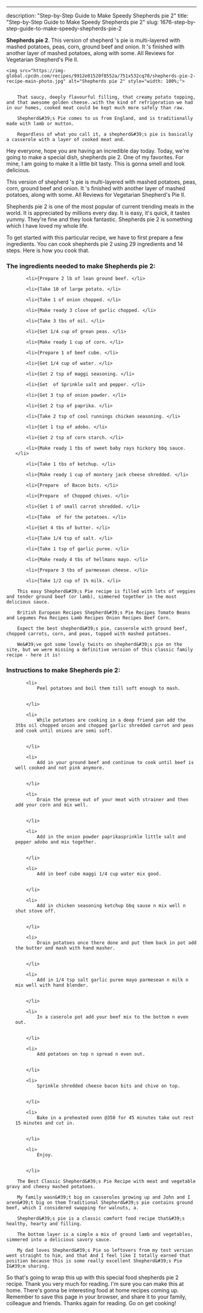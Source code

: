 ---
description: "Step-by-Step Guide to Make Speedy Shepherds pie 2"
title: "Step-by-Step Guide to Make Speedy Shepherds pie 2"
slug: 1676-step-by-step-guide-to-make-speedy-shepherds-pie-2

<p>
	<strong>Shepherds pie 2</strong>. 
	This version of shepherd &#39;s pie is multi-layered with mashed potatoes, peas, corn, ground beef and onion. It &#39;s finished with another layer of mashed potatoes, along with some. All Reviews for Vegetarian Shepherd&#39;s Pie II.
</p>
<p>
	
	<img src="https://img-global.cpcdn.com/recipes/9912e01520f8552a/751x532cq70/shepherds-pie-2-recipe-main-photo.jpg" alt="Shepherds pie 2" style="width: 100%;">
	
	
		That saucy, deeply flavourful filling, that creamy potato topping, and that awesome golden cheese..with the kind of refrigeration we had in our homes, cooked meat could be kept much more safely than raw.
	
		Shepherd&#39;s Pie comes to us from England, and is traditionally made with lamb or mutton.
	
		Regardless of what you call it, a shepherd&#39;s pie is basically a casserole with a layer of cooked meat and.
	
</p>
<p>
	Hey everyone, hope you are having an incredible day today. Today, we're going to make a special dish, shepherds pie 2. One of my favorites. For mine, I am going to make it a little bit tasty. This is gonna smell and look delicious.
</p>
	
<p>
	This version of shepherd &#39;s pie is multi-layered with mashed potatoes, peas, corn, ground beef and onion. It &#39;s finished with another layer of mashed potatoes, along with some. All Reviews for Vegetarian Shepherd&#39;s Pie II.
</p>
<p>
	Shepherds pie 2 is one of the most popular of current trending meals in the world. It is appreciated by millions every day. It is easy, it's quick, it tastes yummy. They're fine and they look fantastic. Shepherds pie 2 is something which I have loved my whole life.
</p>

<p>
To get started with this particular recipe, we have to first prepare a few ingredients. You can cook shepherds pie 2 using 29 ingredients and 14 steps. Here is how you cook that.
</p>

<h3>The ingredients needed to make Shepherds pie 2:</h3>

<ol>
	
		<li>{Prepare 2 lb of lean ground beef. </li>
	
		<li>{Take 10 of large potato. </li>
	
		<li>{Take 1 of onion chopped. </li>
	
		<li>{Make ready 3 clove of garlic chopped. </li>
	
		<li>{Take 3 tbs of oil. </li>
	
		<li>{Get 1/4 cup of grean peas. </li>
	
		<li>{Make ready 1 cup of corn. </li>
	
		<li>{Prepare 1 of beef cube. </li>
	
		<li>{Get 1/4 cup of water. </li>
	
		<li>{Get 2 tsp of maggi seasoning. </li>
	
		<li>{Get  of Sprinkle salt and pepper. </li>
	
		<li>{Get 3 tsp of onion powder. </li>
	
		<li>{Get 2 tsp of paprika. </li>
	
		<li>{Take 2 tsp of cool runnings chicken seasoning. </li>
	
		<li>{Get 1 tsp of adobo. </li>
	
		<li>{Get 2 tsp of corn starch. </li>
	
		<li>{Make ready 1 tbs of sweet baby rays hickory bbq sauce. </li>
	
		<li>{Take 1 tbs of ketchup. </li>
	
		<li>{Make ready 1 cup of montery jack cheese shredded. </li>
	
		<li>{Prepare  of Bacon bits. </li>
	
		<li>{Prepare  of Chopped chives. </li>
	
		<li>{Get 1 of small carrot shredded. </li>
	
		<li>{Take  of for the potatoes. </li>
	
		<li>{Get 4 tbs of butter. </li>
	
		<li>{Take 1/4 tsp of salt. </li>
	
		<li>{Take 1 tsp of garlic puree. </li>
	
		<li>{Make ready 4 tbs of hellmans mayo. </li>
	
		<li>{Prepare 3 tbs of parmesean cheese. </li>
	
		<li>{Take 1/2 cup of 1% milk. </li>
	
</ol>
<p>
	
		This easy Shepherd&#39;s Pie recipe is filled with lots of veggies and tender ground beef (or lamb), simmered together in the most delicious sauce.
	
		British European Recipes Shepherd&#39;s Pie Recipes Tomato Beans and Legumes Pea Recipes Lamb Recipes Onion Recipes Beef Corn.
	
		Expect the best shepherd&#39;s pie, casserole with ground beef, chopped carrots, corn, and peas, topped with mashed potatoes.
	
		We&#39;ve got some lovely twists on shepherd&#39;s pie on the site, but we were missing a definitive version of this classic family recipe - here it is!
	
</p>

<h3>Instructions to make Shepherds pie 2:</h3>

<ol>
	
		<li>
			Peel potatoes and boil them till soft enough to mash.
			
			
		</li>
	
		<li>
			While potatoes are cooking in a deep friend pan add the 3tbs oil chopped onion and chopped garlic shredded carrot and peas and cook until onions are semi soft.
			
			
		</li>
	
		<li>
			Add in your ground beef and continue to cook until beef is well cooked and not pink anymore.
			
			
		</li>
	
		<li>
			Drain the greese out of your meat with strainer and then add your corn and mix well.
			
			
		</li>
	
		<li>
			Add in the onion powder paprikasprinkle little salt and pepper adobo and mix together.
			
			
		</li>
	
		<li>
			Add in beef cube maggi 1/4 cup water mix good.
			
			
		</li>
	
		<li>
			Add in chicken seasoning ketchup bbq sause n mix well n shut stove off.
			
			
		</li>
	
		<li>
			Drain potatoes once there done and put them back in pot add the butter and mash with hand masher.
			
			
		</li>
	
		<li>
			Add in 1/4 tsp salt garlic puree mayo parmesean n milk n mix well with hand blender.
			
			
		</li>
	
		<li>
			In a caserole pot add your beef mix to the bottom n even out.
			
			
		</li>
	
		<li>
			Add potatoes on top n spread n even out.
			
			
		</li>
	
		<li>
			Sprinkle shredded cheese bacon bits and chive on top.
			
			
		</li>
	
		<li>
			Bake in a preheated oven @350 for 45 minutes take out rest 15 minutes and cut in.
			
			
		</li>
	
		<li>
			Enjoy.
			
			
		</li>
	
</ol>

<p>
	
		The Best Classic Shepherd&#39;s Pie Recipe with meat and vegetable gravy and cheesy mashed potatoes.
	
		My family wasn&#39;t big on casseroles growing up and John and I aren&#39;t big on them Traditional Shepherd&#39;s pie contains ground beef, which I considered swapping for walnuts, a.
	
		Shepherd&#39;s pie is a classic comfort food recipe that&#39;s healthy, hearty and filling.
	
		The bottom layer is a simple a mix of ground lamb and vegetables, simmered into a delicious savory sauce.
	
		My dad loves Shepherd&#39;s Pie so leftovers from my test version went straight to him, and that And I feel like I totally earned that position because this is some really excellent Shepherd&#39;s Pie I&#39;m sharing.
	
</p>

<p>
	So that's going to wrap this up with this special food shepherds pie 2 recipe. Thank you very much for reading. I'm sure you can make this at home. There's gonna be interesting food at home recipes coming up. Remember to save this page in your browser, and share it to your family, colleague and friends. Thanks again for reading. Go on get cooking!
</p>
